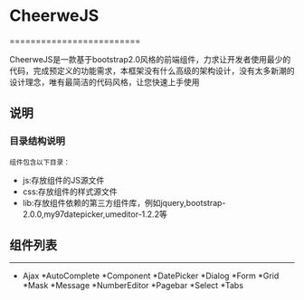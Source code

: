 # CheerweJS
=========================

CheerweJS是一款基于bootstrap2.0风格的前端组件，力求让开发者使用最少的代码，完成预定义的功能需求，本框架没有什么高级的架构设计，没有太多新潮的设计理念，唯有最简洁的代码风格，让您快速上手使用

说明
--------------------------
### 目录结构说明
    组件包含以下目录：

* js:存放组件的JS源文件
* css:存放组件的样式源文件
* lib:存放组件依赖的第三方组件库，例如jquery,bootstrap-2.0.0,my97datepicker,umeditor-1.2.2等

## 组件列表
--------------------------

* Ajax
*AutoComplete
*Component
*DatePicker
*Dialog
*Form
*Grid
*Mask
*Message
*NumberEditor
*Pagebar
*Select
*Tabs
